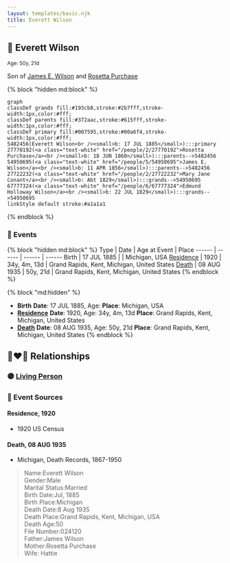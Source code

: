 ```yaml
---
layout: templates/basic.njk
title: Everett Wilson
---
```

## 🔵 Everett Wilson
<small>Age: 50y, 21d</small>

Son of [James E. Wilson](/people/5/54950695) and [Rosetta Purchase](/people/2/27770192)

{% block "hidden md:block" %}
```mermaid
graph
classDef grands fill:#193cb8,stroke:#2b7fff,stroke-width:1px,color:#fff;
classDef parents fill:#372aac,stroke:#615fff,stroke-width:1px,color:#fff;
classDef primary fill:#007595,stroke:#00a6f4,stroke-width:1px,color:#fff;
5482456(Everett Wilson<br /><small>b: 17 JUL 1885</small>):::primary
27770192(<a class="text-white" href="/people/2/27770192">Rosetta Purchase</a><br /><small>b: 18 JUN 1860</small>):::parents-->5482456
54950695(<a class="text-white" href="/people/5/54950695">James E. Wilson</a><br /><small>b: 11 APR 1856</small>):::parents-->5482456
27722232(<a class="text-white" href="/people/2/27722232">Mary Jane Conant</a><br /><small>b: Abt 1829</small>):::grands-->54950695
67777324(<a class="text-white" href="/people/6/67777324">Edmund Holloway Wilson</a><br /><small>b: 22 JUL 1829</small>):::grands-->54950695
linkStyle default stroke:#a1a1a1
```
{% endblock %}

### 📆 Events

{% block "hidden md:block" %}
Type | Date | Age at Event | Place
------ | ------ | ------ | ------
Birth | 17 JUL 1885 |  | Michigan, USA
[Residence](#event-event-0) | 1920 | 34y, 4m, 13d | Grand Rapids, Kent, Michigan, United States
[Death](#event-event-4) | 08 AUG 1935 | 50y, 21d | Grand Rapids, Kent, Michigan, United States
{% endblock %}

{% block "md:hidden" %}
- **Birth**
**Date**: 17 JUL 1885, Age:
**Place**: Michigan, USA
- **[Residence](#event-event-0)**
**Date**: 1920, Age: 34y, 4m, 13d
**Place**: Grand Rapids, Kent, Michigan, United States
- **[Death](#event-event-4)**
**Date**: 08 AUG 1935, Age: 50y, 21d
**Place**: Grand Rapids, Kent, Michigan, United States
{% endblock %}

## 👩‍❤️‍👨 Relationships

### 🟣 [Living Person](/people/4/43910042)

### 📰 Event Sources

#### <a id="event-event-0"></a> Residence, 1920
* 1920 US Census

#### <a id="event-event-4"></a> Death, 08 AUG 1935
* Michigan, Death Records, 1867-1950
>   
  > Name:Everett Wilson  
  > Gender:Male  
  > Marital Status:Married  
  > Birth Date:Jul, 1885  
  > Birth Place:Michigan  
  > Death Date:8 Aug 1935  
  > Death Place:Grand Rapids, Kent, Michigan, USA  
  > Death Age:50  
  > File Number:024120  
  > Father:James Wilson  
  > Mother:Rosetta Purchase  
  > Wife: Hattie
